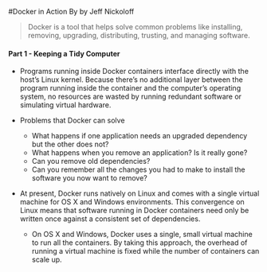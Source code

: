 #Docker in Action
By by Jeff Nickoloff


> Docker is a tool that helps solve common problems like installing, removing, upgrading, distributing, trusting, and managing software.

#### Part 1 - Keeping a Tidy Computer
 
 - Programs running inside Docker containers interface directly with the host’s Linux kernel. Because there’s no additional layer between the program running inside the container and the computer’s operating system, no resources are wasted by running redundant software or simulating virtual hardware.
 
 - Problems that Docker can solve 
    - What happens if one application needs an upgraded dependency but the other does not?
    - What happens when you remove an application? Is it really gone?
    - Can you remove old dependencies?
    - Can you remember all the changes you had to make to install the software you now want to remove?

 - At present, Docker runs natively on Linux and comes with a single virtual machine for OS X and Windows environments. This convergence on Linux means that software running in Docker containers need only be written once against a consistent set of dependencies.
    - On OS X and Windows, Docker uses a single, small virtual machine to run all the containers. By taking this approach, the overhead of running a virtual machine is fixed while the number of containers can scale up.
